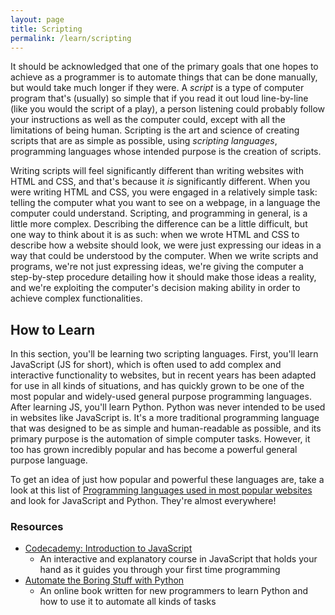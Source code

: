 ```yaml
---
layout: page
title: Scripting
permalink: /learn/scripting
---
```


 It should be acknowledged that one of the primary goals that one hopes to achieve as a programmer is to automate things
 that can be done manually, but would take much longer if they were. A _script_ is a type of computer program that's 
 (usually) so  simple that if you read it out loud line-by-line (like you would the script of a play), a person listening 
 could probably follow your instructions as well as the computer could, except with all the limitations of being human. 
 Scripting is the art and science of creating scripts that are as simple as possible, using _scripting languages_, 
 programming languages whose intended purpose is the creation of scripts.

<!-- Should there be some information here about the difference between programming and coding? -->

Writing scripts will feel significantly different than writing websites with HTML and CSS, and that's because it _is_
significantly different. When you were writing HTML and CSS, you were engaged in a relatively simple task: telling the
computer what you want to see on a webpage, in a language the computer could understand. Scripting, and programming in
general, is a little more complex. Describing the difference can be a little difficult, but one way to think about it is
as such: when we wrote HTML and CSS to describe how a website should look, we were just expressing our ideas in a way that
could be understood by the computer. When we write scripts and programs, we're not just expressing ideas, we're giving the
computer a step-by-step procedure detailing how it should make those ideas a reality, and we're exploiting the computer's
decision making ability in order to achieve complex functionalities.

## How to Learn

In this section, you'll be learning two scripting languages. First, you'll learn JavaScript (JS for short), which is often used to add
complex and interactive functionality to websites, but in recent years has been adapted for use in all kinds of situations,
and has quickly grown to be one of the most popular and widely-used general purpose programming languages. After learning
JS, you'll learn Python. Python was never intended to be used in websites like JavaScript is. It's a more traditional
programming language that was designed to be as simple and human-readable as possible, and its primary purpose is the
automation of simple computer tasks. However, it too has grown incredibly popular and has become a powerful general purpose
language.

To get an idea of just how popular and powerful these languages are, take a look at this list of [Programming languages used in most popular websites](https://en.wikipedia.org/wiki/Programming_languages_used_in_most_popular_websites)
and look for JavaScript and Python. They're almost everywhere!

### Resources

* [Codecademy: Introduction to JavaScript](https://www.codecademy.com/learn/introduction-to-javascript)
    - An interactive and explanatory course in JavaScript that holds your hand as it guides you through your first time 
    programming
* [Automate the Boring Stuff with Python](https://automatetheboringstuff.com/)
    - An online book written for new programmers to learn Python and how to use it to automate all kinds of tasks
